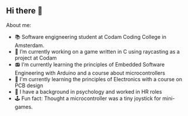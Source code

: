 ## Hi there 👋

<!--
**ale-seme/ale-seme** is a ✨ _special_ ✨ repository because its `README.md` (this file) appears on your GitHub profile.

-->
About me:

- 📚 Software engigneering student at Codam Coding College in Amsterdam.
- 🔭 I’m currently working on a game written in C using raycasting as a project at Codam
- 📻 I’m currently learning the principles of Embedded Software Engineering with Arduino and a course about microcontrollers
- 🔋 I'm currently learning the principles of Electronics with a course on PCB design
- 🧠 I have a background in psychology and worked in HR roles
- 🕹️ Fun fact: Thought a microcontroller was a tiny joystick for mini-games.
